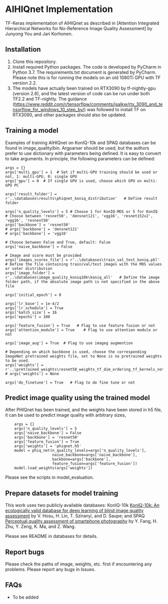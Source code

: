 # AIHIQnet Implementation

TF-Keras implementation of AIHIQnet as described in [Attention Integrated Hierarchical Networks for No-Reference Image Quality Assessment] by Junyong You and Jari Korhonen.

## Installation

1) Clone this repository.
2) Install required Python packages. The code is developed by PyCharm in Python 3.7. The requirements.txt document is generated by PyCharm. Please note this is for running the models on an old 1080Ti GPU with TF version 2.2.
3) The models have actually been trained on RTX3090 by tf-nightly-gpu (version 2.6), and the latest version of code can be run under both TF2.2 and TF-nightly. The guidance (https://www.reddit.com/r/tensorflow/comments/jsalkw/rtx_3090_and_tensorflow_for_windows_10_step_by/) was followed to install TF on RTX3090, and other packages should also be updated.

## Training a model
Examples of training AIHIQnet on KonIQ-10k and SPAQ databases can be found in image_quality/bin.
Argparser should be used, but the authors prefer to use dictionary with parameters being defined. It is easy to convert to take arguments.
In principle, the following parameters can be defined:

    args = {}
    args['multi_gpu'] = 1  # Set if multi-GPU training should be used or not, 1: multi-GPU, 0: single GPU
    args['gpu'] = 0  # If single GPU is used, choose which GPU on multi-GPU PC

    args['result_folder'] = r'..\databases\results\phiqnet_koniq_distribution'   # Define result folder

    args['n_quality_levels'] = 5 # Choose 1 for KonIQ-MOS or 5 for KonIQ 
    # Choose between 'resnet50', 'densnet121', 'vgg16', 'resnet152v2', 'vgg16', 'resnest50'
    args['backbone'] = 'resnet50'
    # args['backbone'] = 'densnet121'
    # args['backbone'] = 'vgg16'

    # Choose between False and True, default: False
    args['naive_backbone'] = False

    # Image and score must be provided
    args['images_scores_file'] = r'..\databases\train_val_test_koniq.pkl'  # Define the file containing train/val/test images with the MOS values or voter distribution
    args['image_folder'] = r'..\databases\image_quality_koniq10k\koniq_all'   # Define the image folder path, if the absolute image path is not specified in the above file

    args['initial_epoch'] = 0

    args['lr_base'] = 1e-4/2
    args['lr_schedule'] = True
    args['batch_size'] = 16
    args['epochs'] = 100

    args['feature_fusion'] = True   # Flag to use feature fusion or not
    args['attention_module'] = True    # Flag to use attention module or not

    args['image_aug'] = True  # Flag to use imageg augmention

    # Depending on which backbone is used, choose the corresponding ImageNet pretrained weights file, set to None is no pretrained weights to be used.
    args['weights'] = r'..\pretrained_weights\resnet50_weights_tf_dim_ordering_tf_kernels_notop.h5'
    # args['weights'] = None

    args['do_finetune'] = True   # Flag to do fine tune or not

## Predict image quality using the trained model
After PHIQnet has been trained, and the weights have been stored in h5 file, it can be used to predict image quality with arbitrary sizes,

```shell
    args = {}
    args['n_quality_levels'] = 5
    args['naive_backbone'] = False
    args['backbone'] = 'resnet50'
    args['feature_fusion'] = True
    args['weights'] = 'phiqnet.h5'
    model = phiq_net(n_quality_levels=args['n_quality_levels'],
                     naive_backbone=args['naive_backbone'],
                     backbone=args['backbone'],
                     feature_fusion=args['feature_fusion'])
    model.load_weights(args['weights'])
```
Please see the scripts in model_evaluation.

## Prepare datasets for model training
This work uses two publicly available databases: KonIQ-10k [KonIQ-10k: An ecologically valid database for deep learning of blind image quality assessment](https://ieeexplore.ieee.org/document/8968750) by V. Hosu, H. Lin, T. Sziranyi, and D. Saupe;
 and SPAQ [Perceptual quality assessment of smartphone photography](https://openaccess.thecvf.com/content_CVPR_2020/html/Fang_Perceptual_Quality_Assessment_of_Smartphone_Photography_CVPR_2020_paper.html) by Y. Fang, H. Zhu, Y. Zeng, K. Ma, and Z. Wang.

Please see README in databases for details.

## Report bugs
Please check the paths of image, weights, etc. first if encountering any problems. Please report any bugs in Issues. 

## FAQs
* To be added
